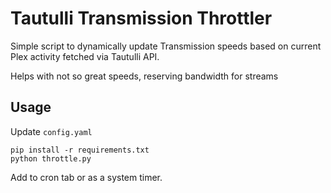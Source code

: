 # Tautulli Transmission Throttler 

Simple script to dynamically update Transmission speeds based on current Plex activity fetched via Tautulli API. 

Helps with not so great speeds, reserving bandwidth for streams

## Usage

Update `config.yaml`

```
pip install -r requirements.txt 
python throttle.py
```

Add to cron tab or as a system timer. 
